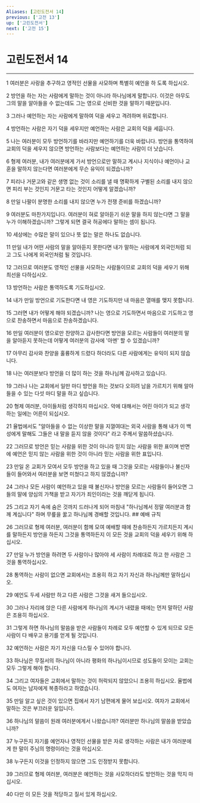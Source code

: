 ```yaml
---
Aliases: [고린도전서 14]
previous: ['고전 13']
up: ['고린도전서']
next: ['고전 15']
---
```

# 고린도전서 14

***


1 여러분은 사랑을 추구하고 영적인 선물을 사모하며 특별히 예언을 하 도록 하십시오. 

2 방언을 하는 자는 사람에게 말하는 것이 아니라 하나님에게 말합니다. 이것은 아무도 그의 말을 알아들을 수 없는데도 그는 영으로 신비한 것을 말하기 때문입니다. 

3 그러나 예언하는 자는 사람에게 말하여 덕을 세우고 격려하며 위로합니다. 

4 방언하는 사람은 자기 덕을 세우지만 예언하는 사람은 교회의 덕을 세웁니다. 

5 나는 여러분이 모두 방언하기를 바라지만 예언하기를 더욱 바랍니다. 방언을 통역하여 교회의 덕을 세우지 않으면 방언하는 사람보다는 예언하는 사람이 더 낫습니다. 

6 형제 여러분, 내가 여러분에게 가서 방언으로만 말하고 계시나 지식이나 예언이나 교훈을 말하지 않는다면 여러분에게 무슨 유익이 되겠습니까? 

7 피리나 거문고와 같은 생명 없는 것이 소리를 낼 때 명확하게 구별된 소리를 내지 않으면 피리 부는 것인지 거문고 타는 것인지 어떻게 알겠습니까? 

8 만일 나팔이 분명한 소리를 내지 않으면 누가 전쟁 준비를 하겠습니까? 

9 여러분도 마찬가지입니다. 여러분이 혀로 알아듣기 쉬운 말을 하지 않는다면 그 말을 누가 이해하겠습니까? 그렇게 되면 결국 허공에다 말하는 셈이 됩니다. 

10 세상에는 수많은 말이 있으나 뜻 없는 말은 하나도 없습니다. 

11 만일 내가 어떤 사람의 말을 알아듣지 못한다면 내가 말하는 사람에게 외국인처럼 되고 그도 나에게 외국인처럼 될 것입니다. 

12 그러므로 여러분도 영적인 선물을 사모하는 사람들이므로 교회의 덕을 세우기 위해 최선을 다하십시오. 

13 방언하는 사람은 통역하도록 기도하십시오. 

14 내가 만일 방언으로 기도한다면 내 영은 기도하지만 내 마음은 열매를 맺지 못합니다. 

15 그러면 내가 어떻게 해야 되겠습니까? 나는 영으로 기도하면서 마음으로 기도하고 영으로 찬송하면서 마음으로 찬송하겠습니다. 

16 만일 여러분이 영으로만 찬양하고 감사한다면 방언을 모르는 사람들이 여러분의 말을 알아듣지 못하는데 어떻게 여러분의 감사에 '아멘' 할 수 있겠습니까? 

17 아무리 감사와 찬양을 훌륭하게 드렸다 하더라도 다른 사람에게는 유익이 되지 않습니다. 

18 나는 여러분보다 방언을 더 많이 하는 것을 하나님께 감사하고 있습니다. 

19 그러나 나는 교회에서 일만 마디 방언을 하는 것보다 오히려 남을 가르치기 위해 알아들을 수 있는 다섯 마디 말을 하고 싶습니다. 

20 형제 여러분, 아이들처럼 생각하지 마십시오. 악에 대해서는 어린 아이가 되고 생각하는 일에는 어른이 되십시오. 

21 율법에서도 "알아들을 수 없는 이상한 말을 지껄여대는 외국 사람을 통해 내가 이 백성에게 말해도 그들은 내 말을 듣지 않을 것이다" 라고 주께서 말씀하셨습니다. 

22 그러므로 방언은 믿는 사람을 위한 것이 아니라 믿지 않는 사람을 위한 표이며 반면에 예언은 믿지 않는 사람을 위한 것이 아니라 믿는 사람을 위한 표입니다. 

23 만일 온 교회가 모여서 모두 방언을 하고 있을 때 그것을 모르는 사람들이나 불신자들이 들어와서 여러분을 보면 미쳤다고 하지 않겠습니까? 

24 그러나 모든 사람이 예언하고 있을 때 불신자나 방언을 모르는 사람들이 들어오면 그들의 말에 양심의 가책을 받고 자기가 죄인이라는 것을 깨닫게 됩니다. 

25 그리고 자기 속에 숨은 것까지 드러나게 되어 마침내 "하나님께서 정말 여러분과 함께 계십니다" 하며 무릎을 꿇고 하나님께 경배할 것입니다. ## 예배 규칙 

26 그러므로 형제 여러분, 여러분이 함께 모여 예배할 때에 찬송하든지 가르치든지 계시를 말하든지 방언을 하든지 그것을 통역하든지 이 모든 것을 교회의 덕을 세우기 위해 하십시오. 

27 만일 누가 방언을 하려면 두 사람이나 많아야 세 사람이 차례대로 하고 한 사람은 그것을 통역하십시오. 

28 통역하는 사람이 없으면 교회에서는 조용히 하고 자기 자신과 하나님께만 말하십시오. 

29 예언도 두세 사람만 하고 다른 사람은 그것을 새겨 들으십시오. 

30 그러나 자리에 앉은 다른 사람에게 하나님의 계시가 내렸을 때에는 먼저 말하던 사람은 조용히 하십시오. 

31 그렇게 하면 하나님의 말씀을 받은 사람들이 차례로 모두 예언할 수 있게 되므로 모든 사람이 다 배우고 용기를 얻게 될 것입니다. 

32 예언하는 사람은 자기 자신을 다스릴 수 있어야 합니다. 

33 하나님은 무질서의 하나님이 아니라 평화의 하나님이시므로 성도들이 모이는 교회는 모두 그렇게 해야 합니다. 

34 그리고 여자들은 교회에서 말하는 것이 허락되지 않았으니 조용히 하십시오. 율법에도 여자는 남자에게 복종하라고 하였습니다. 

35 만일 알고 싶은 것이 있으면 집에서 자기 남편에게 물어 보십시오. 여자가 교회에서 말하는 것은 부끄러운 일입니다. 

36 하나님의 말씀이 원래 여러분에게서 나왔습니까? 여러분만 하나님의 말씀을 받았습니까? 

37 누구든지 자기를 예언자나 영적인 선물을 받은 자로 생각하는 사람은 내가 여러분에게 한 말이 주님의 명령이라는 것을 아십시오. 

38 누구든지 이것을 인정하지 않으면 그도 인정받지 못합니다. 

39 그러므로 형제 여러분, 여러분은 예언하는 것을 사모하더라도 방언하는 것을 막지 마십시오. 

40 다만 이 모든 것을 적당하고 질서 있게 하십시오.

